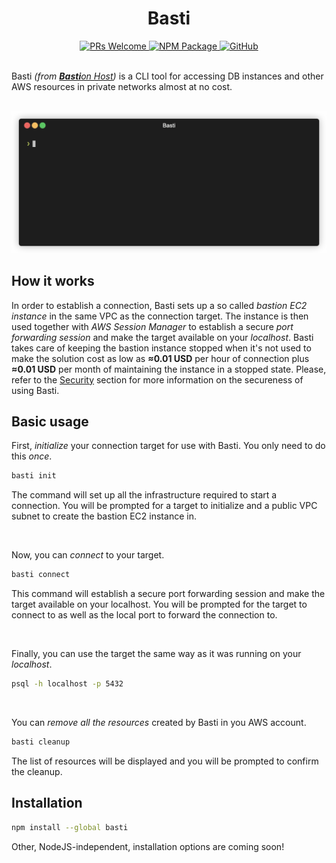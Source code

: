<h1 align="center">Basti</h1>

<div align="center">
  <a href="https://makeapullrequest.com/">
    <img alt="PRs Welcome" src="https://img.shields.io/badge/PRs-welcome-brightgreen.svg?style=flat">
  </a>
  <a href="https://www.npmjs.com/package/basti">
    <img alt="NPM Package" src="https://img.shields.io/npm/v/basti?color=blue">
  </a>
  <a href="./LICENSE">
    <img alt="GitHub" src="https://img.shields.io/github/license/BohdanPetryshyn/basti">
  </a>
</div>

<br/>

Basti _(from [**Basti**on Host](https://en.wikipedia.org/wiki/Bastion_host))_ is a CLI tool for accessing DB instances and other AWS resources in private networks almost at no cost.

<br/>

<div align="center">
<img alt="Demo" src="./docs/demo/demo.gif">
</div>

## How it works

In order to establish a connection, Basti sets up a so called _bastion EC2 instance_ in the same VPC as the connection target. The instance is then used together with _AWS Session Manager_ to establish a secure _port forwarding session_ and make the target available on your _localhost_. Basti takes care of keeping the bastion instance stopped when it's not used to make the solution cost as low as **≈0.01 USD** per hour of connection plus **≈0.01 USD** per month of maintaining the instance in a stopped state. Please, refer to the [Security](#security) section for more information on the secureness of using Basti.

## Basic usage

First, _initialize_ your connection target for use with Basti. You only need to do this _once_.

```sh
basti init
```

The command will set up all the infrastructure required to start a connection. You will be prompted for a target to initialize and a public VPC subnet to create the bastion EC2 instance in.

<br/>

Now, you can _connect_ to your target.

```sh
basti connect
```

This command will establish a secure port forwarding session and make the target available on your localhost. You will be prompted for the target to connect to as well as the local port to forward the connection to.

<br/>

Finally, you can use the target the same way as it was running on your _localhost_.

```sh
psql -h localhost -p 5432
```

<br/>

You can _remove all the resources_ created by Basti in you AWS account.

```sh
basti cleanup
```

The list of resources will be displayed and you will be prompted to confirm the cleanup.

## Installation

```sh
npm install --global basti
```

Other, NodeJS-independent, installation options are coming soon!
